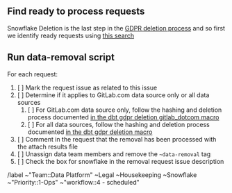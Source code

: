 ## Find ready to process requests
Snowflake Deletion is the last step in the [GDPR deletion process](https://gitlab.com/gitlab-com/gdpr-request/-/blob/master/.gitlab/issue_templates/deletion_meta_issue.md) and so first we identify ready requests using [this search](https://gitlab.com/gitlab-com/gdpr-request/-/issues?scope=all&utf8=%E2%9C%93&state=opened&label_name[]=data-removal&not[label_name][]=GitLab-removal)

## Run data-removal script

For each request:
1. [ ] Mark the request issue as related to this issue
1. [ ] Determine if it applies to GitLab.com data source only or all data sources
   1. [ ] For GitLab.com data source only, follow the hashing and deletion process documented [in the dbt gdpr deletion gitlab_dotcom macro](https://dbt.gitlabdata.com/#!/macro/macro.gitlab_snowflake.gdpr_delete_gitlab_dotcom)
   1. [ ] For all data sources, follow the hashing and deletion process documented [in the dbt gdpr deletion macro](https://dbt.gitlabdata.com/#!/macro/macro.gitlab_snowflake.gdpr_delete)
1. [ ] Comment in the request that the removal has been processed with the attach results file
1. [ ] Unassign data team members and remove the `~data-removal` tag
1. [ ] Check the box for snowflake in the removal request issue description


/label ~"Team::Data Platform" ~Legal ~Housekeeping ~Snowflake ~"Priority::1-Ops" ~"workflow::4 - scheduled" 
